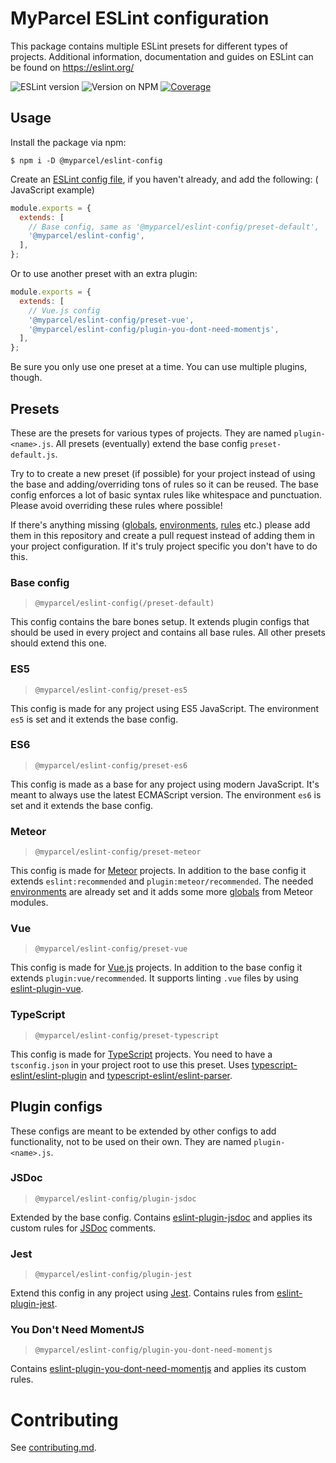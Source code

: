 # MyParcel ESLint configuration

This package contains multiple ESLint presets for different types of projects.
Additional information, documentation and guides on ESLint can be found
on https://eslint.org/

![ESLint version](https://img.shields.io/github/package-json/dependency-version/myparcelnl/eslint-config/eslint)
![Version on NPM](https://img.shields.io/npm/v/@myparcel/eslint-config)
[![Coverage](https://codecov.io/gh/myparcelnl/eslint-config/branch/master/graph/badge.svg?token=ZBVEA5KZGN)](https://codecov.io/gh/myparcelnl/eslint-config)

## Usage

Install the package via npm:

```
$ npm i -D @myparcel/eslint-config
```

Create an [ESLint config file], if you haven't already, and add the following: (
JavaScript example)

```js
module.exports = {
  extends: [
    // Base config, same as '@myparcel/eslint-config/preset-default',
    '@myparcel/eslint-config',
  ],
};
```

Or to use another preset with an extra plugin:

```js
module.exports = {
  extends: [
    // Vue.js config
    '@myparcel/eslint-config/preset-vue',
    '@myparcel/eslint-config/plugin-you-dont-need-momentjs',
  ],
};
```    

Be sure you only use one preset at a time. You can use multiple plugins, though.

## Presets

These are the presets for various types of projects. They are
named `plugin-<name>.js`. All presets (eventually) extend the base
config `preset-default.js`.

Try to to create a new preset (if possible) for your project instead of using
the base and adding/overriding tons of rules so it can be reused. The base
config enforces a lot of basic syntax rules like whitespace and punctuation.
Please avoid overriding these rules where possible!

If there's anything missing ([globals], [environments], [rules] etc.) please add
them in this repository and create a pull request instead of adding them in your
project configuration. If it's truly project specific you don't have to do this.

### Base config

> `@myparcel/eslint-config(/preset-default)`

This config contains the bare bones setup. It extends plugin configs that should
be used in every project and contains all base rules. All other presets should
extend this one.

### ES5

> `@myparcel/eslint-config/preset-es5`

This config is made for any project using ES5 JavaScript. The environment `es5`
is set and it extends the base config.

### ES6

> `@myparcel/eslint-config/preset-es6`

This config is made as a base for any project using modern JavaScript. It's
meant to always use the latest ECMAScript version. The environment `es6` is set
and it extends the base config.

### Meteor

> `@myparcel/eslint-config/preset-meteor`

This config is made for [Meteor] projects. In addition to the base config it
extends `eslint:recommended` and `plugin:meteor/recommended`. The
needed [environments] are already set and it adds some more [globals] from
Meteor modules.

### Vue

> `@myparcel/eslint-config/preset-vue`

This config is made for [Vue.js] projects. In addition to the base config it
extends `plugin:vue/recommended`. It supports linting `.vue` files by
using [eslint-plugin-vue].

### TypeScript

> `@myparcel/eslint-config/preset-typescript`

This config is made for [TypeScript] projects. You need to have
a `tsconfig.json` in your project root to use this preset.
Uses [typescript-eslint/eslint-plugin] and [typescript-eslint/eslint-parser].

## Plugin configs

These configs are meant to be extended by other configs to add functionality,
not to be used on their own. They are named `plugin-<name>.js`.

### JSDoc

> `@myparcel/eslint-config/plugin-jsdoc`

Extended by the base config. Contains [eslint-plugin-jsdoc] and applies its
custom rules for [JSDoc] comments.

### Jest

> `@myparcel/eslint-config/plugin-jest`

Extend this config in any project using [Jest]. Contains rules
from [eslint-plugin-jest].

### You Don't Need MomentJS

> `@myparcel/eslint-config/plugin-you-dont-need-momentjs`

Contains [eslint-plugin-you-dont-need-momentjs] and applies its custom rules.

# Contributing

See [contributing.md](CONTRIBUTING.md).

[ESLint config file]: https://eslint.org/docs/user-guide/configuring
[JSDoc]: https://devdocs.io/jsdoc/
[Jest]: https://jestjs.io/
[Meteor]: https://www.meteor.com/
[TypeScript]: https://www.typescriptlang.org/
[Vue.js]: https://vuejs.org/
[environments]: https://eslint.org/docs/user-guide/configuring#specifying-environments
[eslint-plugin-jest]: https://www.npmjs.com/package/eslint-plugin-jest
[eslint-plugin-jsdoc]: https://www.npmjs.com/package/eslint-plugin-jsdoc
[eslint-plugin-vue]: https://github.com/vuejs/eslint-plugin-vue
[eslint-plugin-you-dont-need-momentjs]: https://www.npmjs.com/package/eslint-plugin-you-dont-need-momentjs
[globals]: https://eslint.org/docs/user-guide/configuring#specifying-globals
[rules]: https://eslint.org/docs/rules/
[typescript-eslint/eslint-parser]: https://github.com/typescript-eslint/typescript-eslint/tree/master/packages/parser
[typescript-eslint/eslint-plugin]: https://github.com/typescript-eslint/typescript-eslint/tree/master/packages/eslint-plugin
[typescript-eslint]: https://github.com/typescript-eslint/typescript-eslint
